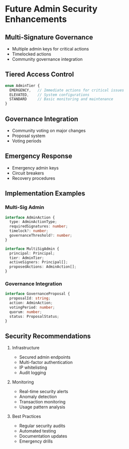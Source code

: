 # Future Admin Security Enhancements

## Multi-Signature Governance
- Multiple admin keys for critical actions
- Timelocked actions
- Community governance integration

## Tiered Access Control
```typescript
enum AdminTier {
  EMERGENCY,   // Immediate actions for critical issues
  ELEVATED,    // System configurations
  STANDARD     // Basic monitoring and maintenance
}
```

## Governance Integration
- Community voting on major changes
- Proposal system
- Voting periods

## Emergency Response
- Emergency admin keys
- Circuit breakers
- Recovery procedures

## Implementation Examples

### Multi-Sig Admin
```typescript
interface AdminAction {
  type: AdminActionType;
  requiredSignatures: number;
  timelock?: number;
  governanceThreshold?: number;
}

interface MultiSigAdmin {
  principal: Principal;
  tier: AdminTier;
  activeSigners: Principal[];
  proposedActions: AdminAction[];
}
```

### Governance Integration
```typescript
interface GovernanceProposal {
  proposalId: string;
  action: AdminAction;
  votingPeriod: number;
  quorum: number;
  status: ProposalStatus;
}
```

## Security Recommendations

1. Infrastructure
   - Secured admin endpoints
   - Multi-factor authentication
   - IP whitelisting
   - Audit logging

2. Monitoring
   - Real-time security alerts
   - Anomaly detection
   - Transaction monitoring
   - Usage pattern analysis

3. Best Practices
   - Regular security audits
   - Automated testing
   - Documentation updates
   - Emergency drills